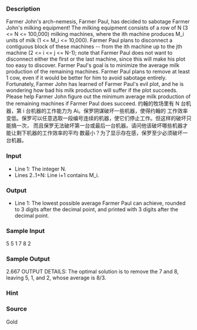 
### Description
Farmer John's arch-nemesis, Farmer Paul, has decided to sabotage Farmer John's milking equipment! The milking equipment consists of a row of N (3 <= N <= 100,000) milking machines, where the ith machine produces M_i units of milk (1 <= M_i <= 10,000). Farmer Paul plans to disconnect a contiguous block of these machines -- from the ith machine up to the jth machine (2 <= i <= j <= N-1); note that Farmer Paul does not want to disconnect either the first or the last machine, since this will make his plot too easy to discover. Farmer Paul's goal is to minimize the average milk production of the remaining machines. Farmer Paul plans to remove at least 1 cow, even if it would be better for him to avoid sabotage entirely. Fortunately, Farmer John has learned of Farmer Paul's evil plot, and he is wondering how bad his milk production will suffer if the plot succeeds. Please help Farmer John figure out the minimum average milk production of the remaining machines if Farmer Paul does succeed. 
约翰的牧场里有 N 台机器，第 i 台机器的工作能力为 Ai。保罗阴谋破坏一些机器，使得约翰的
工作效率变低。保罗可以任意选取一段编号连续的机器，使它们停止工作。但这样的破坏只能搞一次，
而且保罗无法破坏第一台或最后一台机器。请问他该破坏哪些机器才能让剩下机器的工作效率的平均
数最小？为了显示存在感，保罗至少必须破坏一台机器。
### Input
* Line 1: The integer N. 
* Lines 2..1+N: Line i+1 contains M_i.
 
### Output
* Line 1: The lowest possible average Farmer Paul can achieve, rounded to 3 digits after the decimal point, and printed with 3 digits after the decimal point. 
### Sample Input
5 
5 
1 
7 
8 
2


### Sample Output
2.667 
OUTPUT DETAILS: The optimal solution is to remove the 7 and 8, leaving 5, 1, and 2, whose average is 8/3. 
### Hint

### Source
Gold